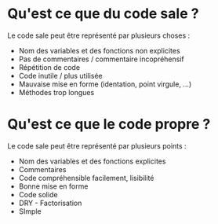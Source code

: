 # Qu'est ce que du code sale ?

Le code sale peut être représenté par plusieurs choses :
- Nom des variables et des fonctions non explicites
- Pas de commentaires / commentaire incopréhensif
- Répétition de code
- Code inutile / plus utilisée
- Mauvaise mise en forme (identation, point virgule, ...)
- Méthodes trop longues

# Qu'est ce que le code propre ?

Le code sale peut être représenté par plusieurs points :
- Nom des variables et des fonctions explicites
- Commentaires
- Code compréhensible facilement, lisibilité
- Bonne mise en forme
- Code solide
- DRY - Factorisation
- SImple

